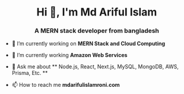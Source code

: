 <h1 align="center">Hi 👋, I'm Md Ariful Islam</h1>
<h3 align="center">A MERN stack developer from bangladesh</h3>


- 🔭 I’m currently working on **MERN Stack and Cloud Computing**

- 🌱 I’m currently working **Amazon Web Services**


- 💬 Ask me about ** Node.js, React, Next.js, MySQL, MongoDB, AWS, Prisma, Etc. **

- 📫 How to reach me **mdarifulislamroni.com**

